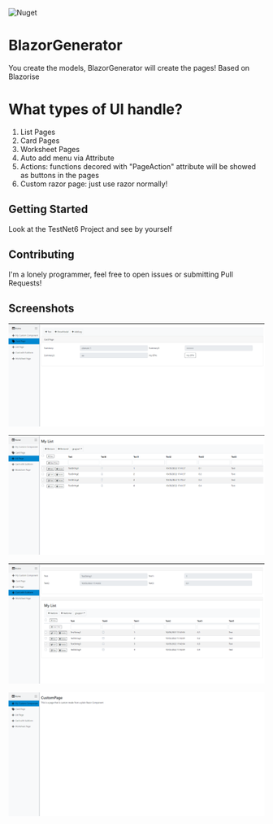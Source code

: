 ![Nuget](https://img.shields.io/nuget/v/BlazorGenerator)

# BlazorGenerator
You create the models, BlazorGenerator will create the pages!
Based on Blazorise 

# What types of UI handle?
 1. List Pages
 2. Card Pages
 3. Worksheet Pages
 4. Auto add menu via Attribute
 5. Actions: functions decored with "PageAction" attribute will be showed as buttons in the pages
 6. Custom razor page: just use razor normally!

## Getting Started
Look at the TestNet6 Project and see by yourself

## Contributing
I'm a lonely programmer, feel free to open issues or submitting Pull Requests!

## Screenshots
![Card Page](Other/card.png?raw=true "Card Page")


![List Page](Other/list.png?raw=true "List Page")


![Subform Page](Other/subform.png?raw=true "Subform Page")


![Custom Page](Other/custom.png?raw=true "Custom Page")
